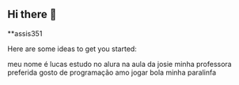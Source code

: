 ## Hi there  👋

**assis351

Here are some ideas to get you started:

meu nome é lucas 
estudo no alura na aula da josie 
minha professora preferida
gosto de programação
amo jogar bola 
minha paralinfa 
